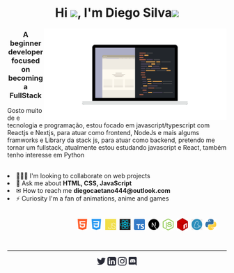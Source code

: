 <h1 align="center">Hi <img src="https://raw.githubusercontent.com/MartinHeinz/MartinHeinz/master/wave.gif" width="30px">, I'm Diego Silva<img src='https://user-images.githubusercontent.com/5713670/87202985-820dcb80-c2b6-11ea-9f56-7ec461c497c3.gif' width="50"></h1>

<img src="image/gg.gif" width="420" align="right" alt="tamplateImg"/>

<h3 align="center">A beginner developer focused on becoming a FullStack</h3>

<p aling="left">Gosto muito de e tecnologia e programação, estou focado em javascript/typescript com Reactjs e Nextjs, para atuar como frontend, NodeJs e mais algums framworks e Library da stack js, para atuar como backend, pretendo me tornar um fullstack, atualmente estou estudando javascript e React, também tenho interesse em Python</p>

<br>

<!-- SOBRE MIM -->
<li align="left">👨🏻‍💻 I'm looking to collaborate on web projects</li>
<li align="left">💬 Ask me about <strong>HTML, CSS, JavaScript</strong></li>
<li align="left">✉ How to reach me <strong>diegocaetano444@outlook.com</strong></li>
<li align="left">⚡ Curiosity I'm a fan of animations, anime and games</li>

<!-- TECNOLOGIAS -->
<p align="right"><br>&nbsp;
    <img align="center" src=".github/tecSvg/html5.svg" alt="html5" width="25"/>&nbsp;
    <img align="center" src=".github/tecSvg/css3.svg" alt="css3" width="25"/>&nbsp;
    <img align="center" src=".github/tecSvg/javascript.svg" alt="javascript"width="25"/>&nbsp;
    <img align="center" src=".github/tecSvg/Reactjs.svg" alt="Reactjs" width="25"/>&nbsp;
    <img align="center" src=".github/tecSvg/typescript.png" alt="typescript" width="25"/>&nbsp;
    <img align="center" src=".github/tecSvg/next-js.svg" alt="Nextjs" width="25"/>&nbsp;
    <img align="center" src=".github/tecSvg/node.svg" alt="node" width="25"/>&nbsp;
    <img align="center" src=".github/tecSvg/npm-2.svg" alt="npm" width="25"/>&nbsp;
    <img align="center" src=".github/tecSvg/yarn.png" alt="yarn" width="25"/>&nbsp;
    <img align="center" src=".github/tecSvg/Python.png" alt="python" width="25"/>&nbsp;&nbsp;&nbsp;&nbsp;&nbsp;&nbsp;
    <!-- https://devicon.dev/ -->
</p>
<br>

---

<!-- REDES SOCIAIS -->
<p align="center">
    <a href="https://twitter.com/DiegoSi06829718" target="blank"><img align="center" src=".github/twitter.svg" alt="NyctibiusVII/Twitter" height="20" width="20" /></a>
    <a href="https://www.linkedin.com/in/diego-c-silva-487b171a5/" target="blank"><img align="center" src=".github/linkedin.svg" alt="NyctibiusVII/Linkedin" height="20" width="20" /></a>
    <a href="https://www.instagram.com/DcDevs/" target="blank"><img align="center" src=".github/instagram.svg" alt="NyctibiusVII/Instagram" height="20" width="20" /></a>
    <a href="https://discord.gg/!D❦C•Devs" target="blank"><img align="center" src=".github/discord.svg" alt="NyctibiusVII/Discord" height="20" width="20" /></a>
</p>
